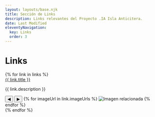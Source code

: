 ```yaml
---
layout: layouts/base.njk
title: Sección de Links
description: Links relevantes del Proyecto .IA Isla Anticitera.
date: Last Modified
eleventyNavigation:
  key: Links
  order: 3
---
```


<h1>Links</h1>

<div class="links-container">
{% for link in links %}
    <div class="link-item">
        <a href="{{ link.url }}" class="link-title">{{ link.title }}</a>
        <p class="link-description">{{ link.description }}</p>
        <div class="gallery">
            <button class="gallery-prev">◀</button>
            <button class="gallery-next">▶</button>
            {% for imageUrl in link.imageUrls %}
                <img src="{{ imageUrl }}" alt="Imagen relacionada">
            {% endfor %}
        </div>
    </div>
{% endfor %}
</div>
